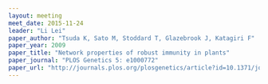 ```yaml
---
layout: meeting
meet_date: 2015-11-24
leader: "Li Lei"
paper_author: "Tsuda K, Sato M, Stoddard T, Glazebrook J, Katagiri F"
paper_year: 2009
paper_title: "Network properties of robust immunity in plants"
paper_journal: "PLOS Genetics 5: e1000772"
paper_url: "http://journals.plos.org/plosgenetics/article?id=10.1371/journal.pgen.1000772"
---
```

